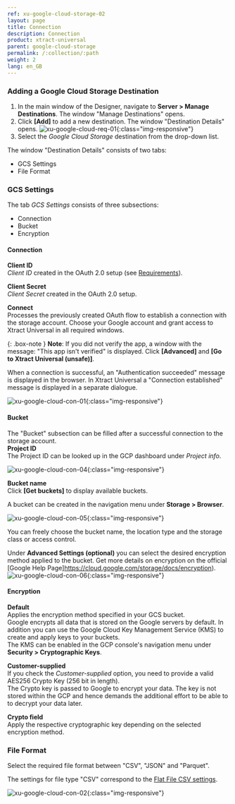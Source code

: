 ```yaml
---
ref: xu-google-cloud-storage-02
layout: page
title: Connection
description: Connection
product: xtract-universal
parent: google-cloud-storage
permalink: /:collection/:path
weight: 2
lang: en_GB
---
```


### Adding a Google Cloud Storage Destination
1. In the main window of the Designer, navigate to **Server > Manage Destinations**. The window "Manage Destinations" opens.
2. Click **[Add]** to add a new destination. The window "Destination Details" opens.
![xu-google-cloud-req-01](/img/content/xu/googlecloudstorage/xu-google-cloud-con-01.png){:class="img-responsive"}
3. Select the *Google Cloud Storage* destination from the drop-down list.

The window "Destination Details" consists of two tabs:
- GCS Settings
- File Format

### GCS Settings
The tab *GCS Settings* consists of three subsections:
- Connection 
- Bucket
- Encryption

#### Connection
**Client ID**<br>
*Client ID* created in the OAuth 2.0 setup (see [Requirements](./requirements)).

**Client Secret**<br>
*Client Secret* created in the OAuth 2.0 setup.

**Connect**<br>
Processes the previously created OAuth flow to establish a connection with the storage account.
Choose your Google account and grant access to Xtract Universal in all required windows. <br>

{: .box-note }
**Note**: If you did not verify the app, a window with the message: "This app isn't verified" is displayed. Click **[Advanced]** and **[Go to Xtract Universal (unsafe)]**. <br>  

When a connection is successful, an "Authentication succeeded" message is displayed in the browser. In Xtract Universal a "Connection established" message is displayed in a separate dialogue. <br>  

![xu-google-cloud-con-01](/img/content/xu/googlecloudstorage/xu-google-cloud-con-03.png){:class="img-responsive"}

#### Bucket
The "Bucket" subsection can be filled after a successful connection to the storage account.<br>
**Project ID** <br>
The Project ID can be looked up in the GCP dashboard under *Project info*.

![xu-google-cloud-con-04](/img/content/xu/googlecloudstorage/xu-google-cloud-con-04.png){:class="img-responsive"}

**Bucket name**<br>
Click **[Get buckets]** to display available buckets.

A bucket can be created in the navigation menu under **Storage > Browser**.

![xu-google-cloud-con-05](/img/content/xu/googlecloudstorage/xu-google-cloud-con-05.png){:class="img-responsive"}

You can freely choose the bucket name, the location type and the storage class or access control. 

Under **Advanced Settings (optional)** you can select the desired encryption method applied to the bucket. Get more details on encryption on the official [Google Help Page]https://cloud.google.com/storage/docs/encryption).      
![xu-google-cloud-con-06](/img/content/xu/googlecloudstorage/xu-google-cloud-con-06.png){:class="img-responsive"}


#### Encryption
**Default** <br>
Applies the encryption method specified in your GCS bucket. <br>
Google encrypts all data that is stored on the Google servers by default. In addition you can use the Google Cloud Key Management Service (KMS) to create and apply keys to your buckets. <br>
The KMS can be enabled in the GCP console's navigation menu under **Security > Cryptographic Keys**.

**Customer-supplied** <br>
If you check the *Customer-supplied* option, you need to provide a valid AES256 Crypto Key (256 bit in length). <br>
The Crypto key is passed to Google to encrypt your data. The key is not stored within the GCP and hence demands the additional effort to be able to to decrypt your data later. <!---ab hier weitermachen-->

**Crypto field** <br>
Apply the respective cryptographic key depending on the selected encryption method. 

### File Format 
Select the required file format between "CSV", "JSON" and "Parquet".

The settings for file type "CSV" correspond to the [Flat File CSV settings](../csv-flat-file).

![xu-google-cloud-con-02](/img/content/xu/googlecloudstorage/xu-google-cloud-con-02.png){:class="img-responsive"}

